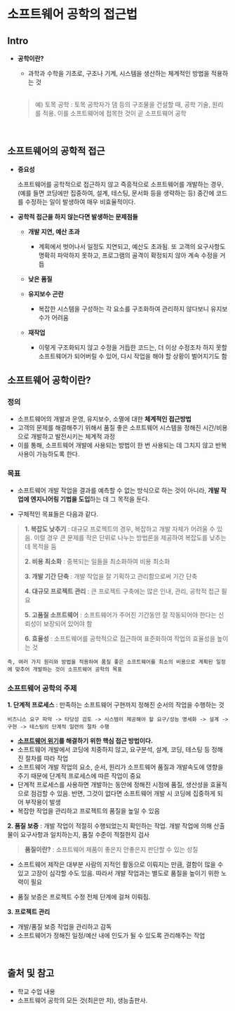 # 소프트웨어 공학의 접근법

## Intro

- **공학이란?**

  * 과학과 수학을 기초로, 구조나 기계, 시스템을 생산하는 체계적인 방법을 적용하는 것

  <br/>

  > 예) 토목 공학 : 토목 공학자가 댐 등의 구조물을 건설할 때, 공학 기술, 원리를 적용.
  > 이를 소프트웨어에 접목한 것이 곧 소프트웨어 공학 

<br/>

## 소프트웨어의 공학적 접근

* **중요성**

  소프트웨어를 공학적으로 접근하지 않고 즉흥적으로 소프트웨어를 개발하는 경우,
  (예를 들면 코딩에만 집중하여, 설계, 테스팅, 문서화 등을 생략하는 등) 
  중간에 코드를 수정하는 일이 발생하여 매우 비효율적이다.

* **공학적 접근을 하지 않는다면 발생하는 문제점들**
  - **개발 지연, 예산 초과**
    - 계획에서 벗어나서 일정도 지연되고, 예산도 초과됨. 또 고객의 요구사항도 명확히 파악하지 못하고, 프로그램의 골격이 확정되지 않아 계속 수정을 거듭
    
  - **낮은 품질**
  
  - **유지보수 곤란**
    - 복잡한 시스템을 구성하는 각 요소를 구조화하여 관리하지 않다보니 유지보수가 어려움
    
  - **재작업**
    - 이렇게 구조화되지 않고 수정을 거듭한 코드는, 더 이상 수정조차 하지 못할 소프트웨어가 되어버릴 수 있어, 다시 작업을 해야 할 상황이 벌어지기도 함

## 소프트웨어 공학이란?

### **정의**
  - 소프트웨어의 개발과 운영, 유지보수, 소멸에 대한 **체계적인 접근방법**
  - 고객의 문제를 해결해주기 위해서 품질 좋은 소프트웨어 시스템을 정해진 시간/비용으로 개발하고 발전시키는 체계적 과정
  - 이를 통해, 소프트웨어 개발에 사용되는 방법이 한 번 사용되는 데 그치지 않고 반복사용이 가능하도록 한다.

### 목표
  * 소프트웨어 개발 작업을 결과를 예측할 수 없는 방식으로 하는 것이 아니라, **개발 작업에 엔지니어링 기법을 도입**하는 데 그 목적을 둔다.
  
  * 구체적인 목표들은 다음과 같다.

  > **1. 복잡도 낮추기** : 대규모 프로젝트의 경우, 복잡하고 개발 자체가 어려울 수 있음. 이럴 경우 큰 문제를 작은 단위로 나누는 방법론을 제공하여 복잡도를 낮추는 데 목적을 둠
  > 
  > **2. 비용 최소화** : 중복되는 일들을 최소화하여 비용 최소화
  > 
  > **3. 개발 기간 단축** : 개발 작업을 잘 기획하고 관리함으로써 기간 단축
  > 
  > **4. 대규모 프로젝트 관리** : 큰 프로젝트 구축에는 많은 인내, 관리, 공학적 접근 필요
  > 
  > **5. 고품질 소프트웨어** : 소프트웨어가 주어진 기간동안 잘 작동되어야 한다는 신뢰성이 보장되어 있어야 함
  > 
  > **6. 효율성** : 소프트웨어를 공학적으로 접근하여 표준화하여 작업의 효율성을 높이는 것

    즉, 여러 가지 원리와 방법을 적용하여 품질 좋은 소프트웨어를 최소의 비용으로 계획된 일정에 맞추어 개발하는 것이 소프트웨어 공학의 목표


### 소프트웨어 공학의 주제

**1. 단계적 프로세스** : 만족하는 소프트웨어 구현까지 정해진 순서의 작업을 수행하는 것

    비즈니스 요구 파악 -> 타당성 검토 -> 시스템이 제공해야 할 요구/성능 명세화 -> 설계 -> 구현 -> 테스팅의 단계적 일련의 절차 수행

  - **[소프트웨어 위기](https://github.com/kmkim2689/CS/blob/main/SE/002.%20%EC%86%8C%ED%94%84%ED%8A%B8%EC%9B%A8%EC%96%B4%20%EA%B0%9C%EB%B0%9C%20%EC%9E%91%EC%97%85.md#%EC%86%8C%ED%94%84%ED%8A%B8%EC%9B%A8%EC%96%B4%EC%9D%98-%EC%9C%84%EA%B8%B0software-crisis)를 해결하기 위한 핵심 접근 방법이다.**
  - 소프트웨어 개발에서 코딩에 치중하지 않고, 요구분석, 설계, 코딩, 테스팅 등 정해진 절차를 따라 작업
  - 소프트웨어 개발 작업의 요소, 순서, 원리가 소프트웨어 품질과 개발속도에 영향을 주기 때문에 단계적 프로세스에 따른 작업이 중요
  - 단계적 프로세스를 사용하면 개발하는 동안에 정해진 시점에 품질, 생산성을 효율적으로 점검할 수 있음. 반면, 그것이 없다면 소프트웨어 개발 시 코딩에 집중하게 되어 부작용이 발생
  - 복잡한 작업을 관리하고 프로젝트의 품질을 높일 수 있음

**2. 품질 보증** : 개발 작업이 적절히 수행되었는지 확인하는 작업. 개발 작업에 의해 산출물이 요구사항과 일치하는지, 품질 수준이 적절한지 검사

  > **품질이란?** : 소프트웨어 제품이 좋은지 안좋은지 판단할 수 있는 성질

  * 소프트웨어 제작은 대부분 사람의 지적인 활동으로 이뤄지는 만큼, 결함이 많을 수 있고 고장이 심각할 수도 있음. 따라서 개발 작업과는 별도로 품질을 높이기 위한 노력이 필요

  * 품질 보증은 프로젝트 수정 전체 단계에 걸쳐 이뤄짐. 

**3. 프로젝트 관리** 

  * 개발/품질 보증 작업을 관리하고 감독 
  * 소프트웨어가 정해진 일정/예산 내에 인도가 될 수 있도록 관리해주는 작업

<br/>

## 출처 및 참고

* 학교 수업 내용
* 소프트웨어 공학의 모든 것(최은만 저), 생능출판사.
